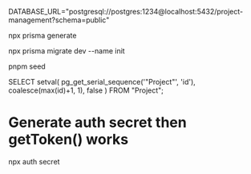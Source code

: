 DATABASE_URL="postgresql://postgres:1234@localhost:5432/project-management?schema=public"

npx prisma generate

npx prisma migrate dev --name init

pnpm seed

SELECT setval(
	pg_get_serial_sequence('"Project"', 'id'),
	coalesce(max(id)+1, 1),
	false
)
FROM "Project";

# Generate auth secret then getToken() works
npx auth secret
